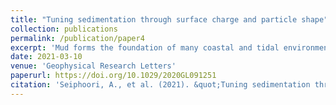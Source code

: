 ```yaml
---
title: "Tuning sedimentation through surface charge and particle shape"
collection: publications
permalink: /publication/paper4
excerpt: 'Mud forms the foundation of many coastal and tidal environments. Clay suspensions carried downstream from rivers encounter saline waters, which encourages aggregation and sedimentation by reducing electrostatic repulsion among particles. We perform experiments to examine the effects of surface charge on both the rate and style of sedimentation, using kaolinite particles as a model mud suspension and silica spheres with equivalent hydrodynamic radius as a control. Classic hindered settling theory reasonably describes sedimentation rate for repulsive clay particles and silica spheres, which form a highly concentrated jamming front. The hindered settling description breaks down for attractive clay particles, which aggregate to form clay gels that consolidate like a soft solid. Water flow form fracture-like channels in the bulk of the gel, which disappear as gel enters a creep regime. Results may help toward understanding the effect of surface charge and particle shape on the sedimentation and erodibility of natural mud.'
date: 2021-03-10
venue: 'Geophysical Research Letters'
paperurl: https://doi.org/10.1029/2020GL091251
citation: 'Seiphoori, A., et al. (2021). &quot;Tuning sedimentation through surface charge and particle shape.&quot; <i>eartharxiv:1738</i>.'
---
```


